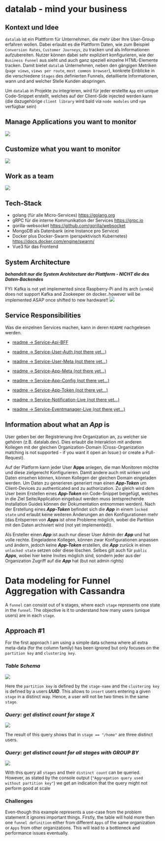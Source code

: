 # datalab - mind your business

## Kontext und Idee 
`datalab` ist ein Plattform für Unternehmen, die mehr über Ihre User-Group erfahren wollen. Dabei erlaubt es die Plattform Daten, wie zum Beispiel 
`Conversion Rates`, `Customer Journeys`, zu tracken und als Informationen aufzubereiten. Nutzer können dabei sehr expliziert konfigurieren, wie der `Business Funnel` aus sieht und auch ganz speziell einzelne HTML-Elemente
tracken. Damit bietet `datalab` Unternehmen, neben den gängigen Metriken (`page views`, `views per route`, `most common browser`), konkrete Einblicke in die verschiedene `Stages` des definierten Funnels, detaillierte Informationen, wann und and 
welcher Stelle Kunden abspringen. 

Um `datalab` in Projekte zu integrieren, wird für jeder erstellte `App` ein unique Code-Snippet erstellt, welches auf der Client-Side injected werden kann (die dazugehörige `client library` wird bald via `node modules` und `npm` verfügbar sein)


## Manage Applications you want to monitor
![](git-resources/datalab_general.png)

## Customize what you want to monitor
![](git-resources/datalab_config.png)

## Work as a team
![](git-resources/datalab_team.png)



## Tech-Stack
- golang (für alle Micro-Services) https://golang.org
- gRPC für die interne Kommunikation der Services https://grpc.io
- gorilla-websocket https://github.com/gorilla/websocket
- MongoDB als Datenbank (eine Instance pro Service)
- Docker plus Docker-Swarm (perspektivisch Kubernetes) https://docs.docker.com/engine/swarm/
- Vue3 für das Frontend

## System Architecture
***behandelt nur die System Architecture der Plattform - NICHT die des Daten-Backendes***

FYI: Kafka is not yet implemented since Raspberry-Pi and its arch (`arm64`) does not support Kafka and Zookeeper on docker..however will be implemented ASAP once shifted to new hardware!!
![](git-resources/datalab_sys_arch.png)

## Service Responsibilities
Was die einzelnen Services machen, kann in deren `README` nachgelesen werden.
- [readme -> Service-Api-BFF](https://github.com/KonstantinGasser/datalab/tree/main/service.api.bff)

- [readme -> Service-User-Auth (not there yet...)](https://github.com/KonstantinGasser/datalab/tree/main/service.user.auth.agent)
- [readme -> Service-User-Meta (not there yet...)](https://github.com/KonstantinGasser/datalab/tree/main/service.user.meta.agent)

- [readme -> Service-App-Meta (not there yet...)](https://github.com/KonstantinGasser/datalab/tree/main/service.app.meta.agent)
- [readme -> Service-App-Config (not there yet...)](https://github.com/KonstantinGasser/datalab/tree/main/service.app.config.agent)
- [readme -> Service-App-Token (not there yet...)](https://github.com/KonstantinGasser/datalab/tree/main/service.app.token.agent)

- [readme -> Service-Notification-Live (not there yet...)](https://github.com/KonstantinGasser/datalab/tree/main/service.notification-live)
- [readme -> Service-Eventmanager-Live (not there yet...)](https://github.com/KonstantinGasser/datalab/tree/main/service.eventmananger.live)





## Information about what an ***App*** is
User geben bei der Registrierung ihre Organization an, zu welcher sie gehören (z.B. datalab.dev). Dies erlaubt die Interaktion mit anderen Kollegen mit der gleichen Organization-Domain (Cross-Organization matching is not supported - if you want it open an Issue:) or create a Pull-Request).

Auf der Platform kann jeder User **Apps** anlegen, die man Monitoren möchte und diese zielgerecht Konfigurieren. Damit andere auch mit wirken und Daten einsehen können, können Kollegen der gleichen Domain eingeladen werden. Um Daten zu generieren generiert man einen ***App-Token*** um Client-Devices zu authenticated and zu authorization. Zu gleich wird dem User beim Erstellen eines ***App-Token*** ein Code-Snippet beigefügt, welches in die Ziel Seite/Application eingebaut werden muss (entsprechende Installation Guides können der Dokumentation entnommen werden). Nach der Erstellung eines ***App-Token*** befindet sich die ***App*** in einem `locked state` und erlaubt keine weiteren Änderungen an den Konfigurationen mehr (das Entsperren von ***Apps*** ist ohne Probleme möglich, wobei die Partition mit den Daten archiviert wird (not yet implemented)).

Als Ersteller einen ***App*** ist auch nur dieser User Admin der ***App*** und hat volle rechte. Eingeladene Kollegen, können zwar Konfigurationen anpassen und ändern, jedoch keine ***App-Token*** erstellen, die ***App*** zurück in einen `unlocked state` setzen oder diese löschen. Selbes gilt auch für `public` ***Apps***, wobei hier keine Invites möglich sind, sondern jeder aus der Organization Zugriff auf die ***App*** hat (but not admin rights)





# Data modeling for Funnel Aggregation with Cassandra
A `funnel` can consist out of `N` stages, where each `stage` represents one state in the `funnel`. 
The objective is it to understand how many users (unique users) are in each `stage`.

## Approach #1
For the first approach I am using a simple data schema where all extra meta-data (for the column family) has been ignored
but only focuses on the `partition key` and `clustering key`. 

### ***Table Schema***

![](git-resources/cassandra_approach_1_table.png)

Here the `partition key` is defined by the `stage-name` and the `clustering key` is defined by a users ***UUID***.
This allows to `insert` users entering a given `stage` in a distinct way. Hence, a user will not be two times in the same `stage`.

### ***Query: get distinct count for stage X***
![](git-resources/cassandra_approach_1_query_1.png)

The result of this query shows that in `stage == "/home"` are three distinct users.

### ***Query: get distinct count for all stages with GROUP BY***
![](git-resources/cassandra_approach_1_query_2.png)

With this query all `stages` and their `distinct count` can be queried. However, as stated by the console output (`"Aggregation query used without partition key"`) we get an indication that the query might not perform good at scale


### Challenges 
Even-though this example represents a use-case from the problem statement it ignores important things. Firstly, the table will hold more then one `funnel definition` either from different `Apps` of the same organization or `Apps` from other organizations. This will lead to a bottleneck and performance issues eventually.